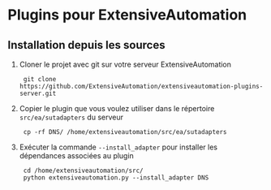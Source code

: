 Plugins pour ExtensiveAutomation
===============================

Installation depuis les sources
------------------------------

1. Cloner le projet avec git sur votre serveur ExtensiveAutomation

        git clone https://github.com/ExtensiveAutomation/extensiveautomation-plugins-server.git
        
2. Copier le plugin que vous voulez utiliser dans le répertoire `src/ea/sutadapters` du serveur
    
        cp -rf DNS/ /home/extensiveautomation/src/ea/sutadapters

        
3. Exécuter la commande `--install_adapter` pour installer les dépendances associées au plugin

        cd /home/extensiveautomation/src/
        python extensiveautomation.py --install_adapter DNS